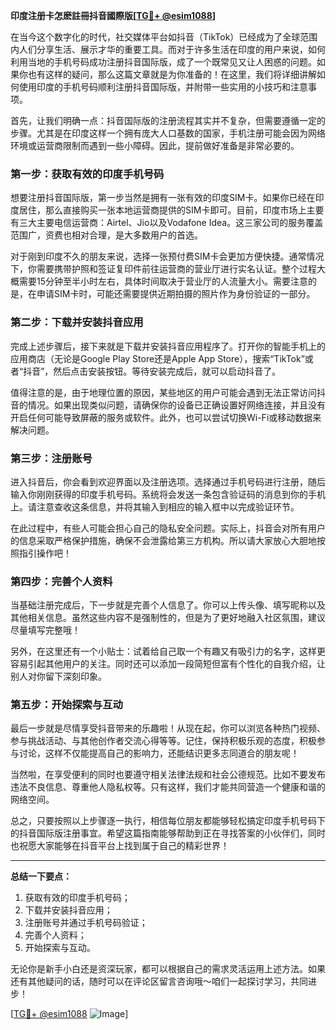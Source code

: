 **印度注册卡怎麽註冊抖音國際版[[TG💪+ @esim1088](https://t.me/s/esim1088)]**

在当今这个数字化的时代，社交媒体平台如抖音（TikTok）已经成为了全球范围内人们分享生活、展示才华的重要工具。而对于许多生活在印度的用户来说，如何利用当地的手机号码成功注册抖音国际版，成了一个既常见又让人困惑的问题。如果你也有这样的疑问，那么这篇文章就是为你准备的！在这里，我们将详细讲解如何使用印度的手机号码顺利注册抖音国际版，并附带一些实用的小技巧和注意事项。

首先，让我们明确一点：抖音国际版的注册流程其实并不复杂，但需要遵循一定的步骤。尤其是在印度这样一个拥有庞大人口基数的国家，手机注册可能会因为网络环境或运营商限制而遇到一些小障碍。因此，提前做好准备是非常必要的。

### 第一步：获取有效的印度手机号码

想要注册抖音国际版，第一步当然是拥有一张有效的印度SIM卡。如果你已经在印度居住，那么直接购买一张本地运营商提供的SIM卡即可。目前，印度市场上主要有三大主要电信运营商：Airtel、Jio以及Vodafone Idea。这三家公司的服务覆盖范围广，资费也相对合理，是大多数用户的首选。

对于刚到印度不久的朋友来说，选择一张预付费SIM卡会更加方便快捷。通常情况下，你需要携带护照和签证复印件前往运营商的营业厅进行实名认证。整个过程大概需要15分钟至半小时左右，具体时间取决于营业厅的人流量大小。需要注意的是，在申请SIM卡时，可能还需要提供近期拍摄的照片作为身份验证的一部分。

### 第二步：下载并安装抖音应用

完成上述步骤后，接下来就是下载并安装抖音应用程序了。打开你的智能手机上的应用商店（无论是Google Play Store还是Apple App Store），搜索“TikTok”或者“抖音”，然后点击安装按钮。等待安装完成后，就可以启动抖音了。

值得注意的是，由于地理位置的原因，某些地区的用户可能会遇到无法正常访问抖音的情况。如果出现类似问题，请确保你的设备已正确设置好网络连接，并且没有开启任何可能导致屏蔽的服务或软件。此外，也可以尝试切换Wi-Fi或移动数据来解决问题。

### 第三步：注册账号

进入抖音后，你会看到欢迎界面以及注册选项。选择通过手机号码进行注册，随后输入你刚刚获得的印度手机号码。系统将会发送一条包含验证码的消息到你的手机上。请注意查收这条信息，并将其输入到相应的输入框中以完成验证环节。

在此过程中，有些人可能会担心自己的隐私安全问题。实际上，抖音会对所有用户的信息采取严格保护措施，确保不会泄露给第三方机构。所以请大家放心大胆地按照指引操作吧！

### 第四步：完善个人资料

当基础注册完成后，下一步就是完善个人信息了。你可以上传头像、填写昵称以及其他相关信息。虽然这些内容不是强制性的，但是为了更好地融入社区氛围，建议尽量填写完整哦！

另外，在这里还有一个小贴士：试着给自己取一个有趣又有吸引力的名字，这样更容易引起其他用户的关注。同时还可以添加一段简短但富有个性化的自我介绍，让别人对你留下深刻印象。

### 第五步：开始探索与互动

最后一步就是尽情享受抖音带来的乐趣啦！从现在起，你可以浏览各种热门视频、参与挑战活动、与其他创作者交流心得等等。记住，保持积极乐观的态度，积极参与讨论，这样不仅能提高自己的影响力，还能结识更多志同道合的朋友呢！

当然啦，在享受便利的同时也要遵守相关法律法规和社会公德规范。比如不要发布违法不良信息、尊重他人隐私权等。只有这样，我们才能共同营造一个健康和谐的网络空间。

总之，只要按照以上步骤逐一执行，相信每位朋友都能够轻松搞定印度手机号码下的抖音国际版注册事宜。希望这篇指南能够帮助到正在寻找答案的小伙伴们，同时也祝愿大家能够在抖音平台上找到属于自己的精彩世界！

---

**总结一下要点：**
1. 获取有效的印度手机号码；
2. 下载并安装抖音应用；
3. 注册账号并通过手机号码验证；
4. 完善个人资料；
5. 开始探索与互动。

无论你是新手小白还是资深玩家，都可以根据自己的需求灵活运用上述方法。如果还有其他疑问的话，随时可以在评论区留言咨询哦～咱们一起探讨学习，共同进步！

[[TG💪+ @esim1088](https://t.me/s/esim1088) ![Image](https://i.postimg.cc/4NQfJmqS/Snipaste-2025-05-13-00-14-12.png)]